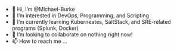 - 👋 Hi, I’m @Michael-Burke
- 👀 I’m interested in DevOps, Programming, and Scripting
- 🌱 I’m currently learning Kuberneates, SaltStack, and SRE-related programs (Splunk, Docker)
- 💞️ I’m looking to collaborate on nothing right now!
- 📫 How to reach me ...

<!---
Michael-Burke/Michael-Burke is a ✨ special ✨ repository because its `README.md` (this file) appears on your GitHub profile.
You can click the Preview link to take a look at your changes.
--->
